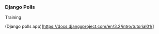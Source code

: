 ### Django Polls

Training

(Django polls app)[https://docs.djangoproject.com/en/3.2/intro/tutorial01/]